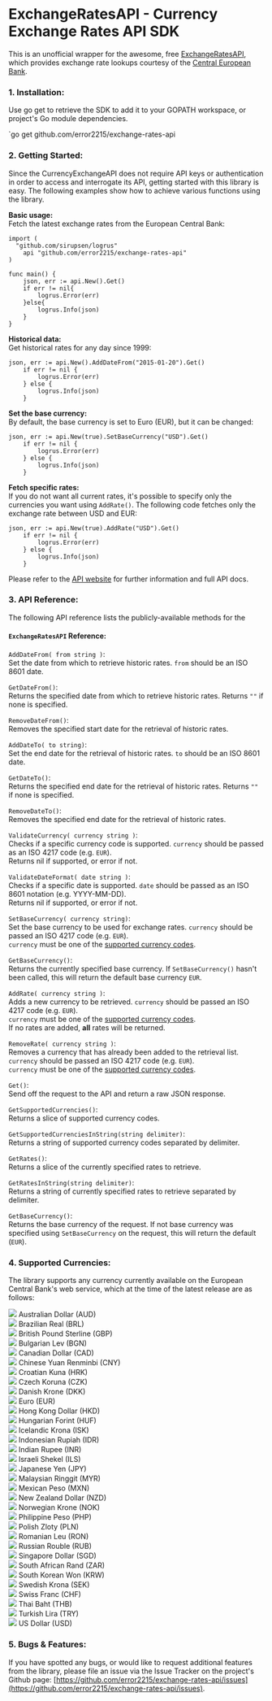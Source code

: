 # ExchangeRatesAPI - Currency Exchange Rates API SDK

This is an unofficial wrapper for the awesome, free [ExchangeRatesAPI](https://exchangeratesapi.io/), which provides exchange rate lookups courtesy of the [Central European Bank](https://www.ecb.europa.eu/stats/policy_and_exchange_rates/euro_reference_exchange_rates/html/index.en.html).

### 1. Installation:

Use go get to retrieve the SDK to add it to your GOPATH workspace, or project's Go module dependencies.

`go get github.com/error2215/exchange-rates-api

### 2. Getting Started:

Since the CurrencyExchangeAPI does not require API keys or authentication in order to access and interrogate its API, getting started with this library is easy. The following examples show how to achieve various functions using the library.


**Basic usage:**<br />
Fetch the latest exchange rates from the European Central Bank:

```
import (
  "github.com/sirupsen/logrus"
	api "github.com/error2215/exchange-rates-api"
)

func main() {
	json, err := api.New().Get()
	if err != nil{
		logrus.Error(err)
	}else{
		logrus.Info(json)
	}
}
```

**Historical data:**<br />
Get historical rates for any day since 1999:

```
json, err := api.New().AddDateFrom("2015-01-20").Get()
	if err != nil {
		logrus.Error(err)
	} else {
		logrus.Info(json)
	}
```

**Set the base currency:**<br />
By default, the base currency is set to Euro (EUR), but it can be changed: 

```
json, err := api.New(true).SetBaseCurrency("USD").Get()
	if err != nil {
		logrus.Error(err)
	} else {
		logrus.Info(json)
	}
```

**Fetch specific rates:**<br />
If you do not want all current rates, it's possible to specify only the currencies you want using `AddRate()`. The following code fetches only the exchange rate between USD and EUR:

```
json, err := api.New(true).AddRate("USD").Get()
	if err != nil {
		logrus.Error(err)
	} else {
		logrus.Info(json)
	}
```

Please refer to the [API website](https://exchangeratesapi.io/) for further information and full API docs.

### 3. API Reference:

The following API reference lists the publicly-available methods for the 

#### `ExchangeRatesAPI` Reference:

`AddDateFrom( from string )`:<br />
Set the date from which to retrieve historic rates. `from` should be an ISO 8601 date.

`GetDateFrom()`:<br />
Returns the specified date from which to retrieve historic rates. Returns `""` if none is specified.

`RemoveDateFrom()`:<br />
Removes the specified start date for the retrieval of historic rates.

`AddDateTo( to string)`:<br />
Set the end date for the retrieval of historic rates. `to` should be an ISO 8601 date.

`GetDateTo()`:<br />
Returns the specified end date for the retrieval of historic rates. Returns `""` if none is specified.

`RemoveDateTo()`:<br />
Removes the specified end date for the retrieval of historic rates.

`ValidateCurrency( currency string )`:<br />
Checks if a specific currency code is supported. `currency` should be passed as an ISO 4217 code (e.g. `EUR`).<br />
Returns nil if supported, or error if not.

`ValidateDateFormat( date string )`:<br />
Checks if a specific date is supported. `date` should be passed as an ISO 8601 notation (e.g. YYYY-MM-DD).<br />
Returns nil if supported, or error if not.

`SetBaseCurrency( currency string)`:<br />
Set the base currency to be used for exchange rates. `currency` should be passed an ISO 4217 code (e.g. `EUR`).<br />
`currency` must be one of the [supported currency codes](#5-supported-currencies).

`GetBaseCurrency()`:<br />
Returns the currently specified base currency. If `SetBaseCurrency()` hasn't been called, this will return the default base currency `EUR`.

`AddRate( currency string )`:<br />
Adds a new currency to be retrieved. `currency` should be passed an ISO 4217 code (e.g. `EUR`).<br />
`currency` must be one of the [supported currency codes](#5-supported-currencies).<br />
If no rates are added, **all** rates will be returned.

`RemoveRate( currency string )`:<br />
Removes a currency that has already been added to the retrieval list.  `currency` should be passed an ISO 4217 code (e.g. `EUR`).<br />
`currency` must be one of the [supported currency codes](#5-supported-currencies).

`Get()`:<br />
Send off the request to the API and return a raw JSON response. 

`GetSupportedCurrencies()`:<br />
Returns a slice of supported currency codes.

`GetSupportedCurrenciesInString(string delimiter)`:<br />
Returns a string of supported currency codes separated by delimiter.

`GetRates()`:<br />
Returns a slice of the currently specified rates to retrieve.

`GetRatesInString(string delimiter)`:<br />
Returns a string of currently specified rates to retrieve separated by delimiter.

`GetBaseCurrency()`:<br />
Returns the base currency of the request. If not base currency was specified using `SetBaseCurrency` on the request, this will return the default (`EUR`).


### 4. Supported Currencies:

The library supports any currency currently available on the European Central Bank's web service, which at the time of the latest release are as follows:

![](https://www.ecb.europa.eu/shared/img/flags/AUD.gif) Australian Dollar (AUD)<br />
![](https://www.ecb.europa.eu/shared/img/flags/BRL.gif) Brazilian Real (BRL)<br />
![](https://www.ecb.europa.eu/shared/img/flags/GBP.gif) British Pound Sterline (GBP)<br />
![](https://www.ecb.europa.eu/shared/img/flags/BGN.gif) Bulgarian Lev (BGN)<br />
![](https://www.ecb.europa.eu/shared/img/flags/CAD.gif) Canadian Dollar (CAD)<br />
![](https://www.ecb.europa.eu/shared/img/flags/CNY.gif) Chinese Yuan Renminbi (CNY)<br />
![](https://www.ecb.europa.eu/shared/img/flags/HRK.gif) Croatian Kuna (HRK)<br />
![](https://www.ecb.europa.eu/shared/img/flags/CZK.gif) Czech Koruna (CZK)<br />
![](https://www.ecb.europa.eu/shared/img/flags/DKK.gif) Danish Krone (DKK)<br />
![](https://www.ecb.europa.eu/shared/img/flags/EUR.gif) Euro (EUR)<br />
![](https://www.ecb.europa.eu/shared/img/flags/HKD.gif) Hong Kong Dollar (HKD)<br />
![](https://www.ecb.europa.eu/shared/img/flags/HUF.gif) Hungarian Forint (HUF)<br />
![](https://www.ecb.europa.eu/shared/img/flags/ISK.gif) Icelandic Krona (ISK)<br />
![](https://www.ecb.europa.eu/shared/img/flags/IDR.gif) Indonesian Rupiah (IDR)<br />
![](https://www.ecb.europa.eu/shared/img/flags/INR.gif) Indian Rupee (INR)<br />
![](https://www.ecb.europa.eu/shared/img/flags/ILS.gif) Israeli Shekel (ILS)<br />
![](https://www.ecb.europa.eu/shared/img/flags/JPY.gif) Japanese Yen (JPY)<br />
![](https://www.ecb.europa.eu/shared/img/flags/MYR.gif) Malaysian Ringgit (MYR)<br />
![](https://www.ecb.europa.eu/shared/img/flags/MXN.gif) Mexican Peso (MXN)<br />
![](https://www.ecb.europa.eu/shared/img/flags/NZD.gif) New Zealand Dollar (NZD)<br />
![](https://www.ecb.europa.eu/shared/img/flags/NOK.gif) Norwegian Krone (NOK)<br />
![](https://www.ecb.europa.eu/shared/img/flags/PHP.gif) Philippine Peso (PHP)<br />
![](https://www.ecb.europa.eu/shared/img/flags/PLN.gif) Polish Zloty (PLN)<br />
![](https://www.ecb.europa.eu/shared/img/flags/RON.gif) Romanian Leu (RON)<br />
![](https://www.ecb.europa.eu/shared/img/flags/RUB.gif) Russian Rouble (RUB)<br />
![](https://www.ecb.europa.eu/shared/img/flags/SGD.gif) Singapore Dollar (SGD)<br />
![](https://www.ecb.europa.eu/shared/img/flags/ZAR.gif) South African Rand (ZAR)<br />
![](https://www.ecb.europa.eu/shared/img/flags/KRW.gif) South Korean Won (KRW)<br />
![](https://www.ecb.europa.eu/shared/img/flags/SEK.gif) Swedish Krona (SEK)<br />
![](https://www.ecb.europa.eu/shared/img/flags/CHF.gif) Swiss Franc (CHF)<br />
![](https://www.ecb.europa.eu/shared/img/flags/THB.gif) Thai Baht (THB)<br />
![](https://www.ecb.europa.eu/shared/img/flags/TRY.gif) Turkish Lira (TRY)<br />
![](https://www.ecb.europa.eu/shared/img/flags/USD.gif) US Dollar (USD)<br />


### 5. Bugs & Features:

If you have spotted any bugs, or would like to request additional features from the library, please file an issue via the Issue Tracker on the project's Github page: [https://github.com/error2215/exchange-rates-api/issues](https://github.com/error2215/exchange-rates-api/issues).

